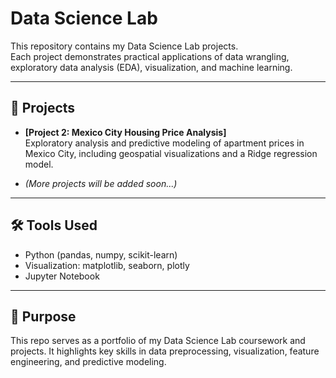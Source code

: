 # Data Science Lab

This repository contains my Data Science Lab projects.  
Each project demonstrates practical applications of data wrangling, exploratory data analysis (EDA), visualization, and machine learning.

---

## 📌 Projects

- **[Project 2: Mexico City Housing Price Analysis]**  
  Exploratory analysis and predictive modeling of apartment prices in Mexico City, including geospatial visualizations and a Ridge regression model.

- *(More projects will be added soon...)*

---

## 🛠 Tools Used
- Python (pandas, numpy, scikit-learn)  
- Visualization: matplotlib, seaborn, plotly  
- Jupyter Notebook  

---

## 🎯 Purpose
This repo serves as a portfolio of my Data Science Lab coursework and projects. It highlights key skills in data preprocessing, visualization, feature engineering, and predictive modeling.
